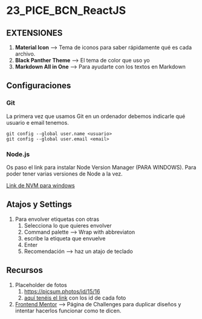 # 23_PICE_BCN_ReactJS

## EXTENSIONES

1. **Material Icon** --> Tema de iconos para saber rápidamente qué es cada archivo.
2. **Black Panther Theme** --> El tema de color que uso yo
3. **Markdown All in One** --> Para ayudarte con los textos en Markdown


## Configuraciones

### Git

La primera vez que usamos Git en un ordenador debemos indicarle qué usuario e email tenemos.

```
git config --global user.name <usuario>
git config --global user.email <email>
```

### Node.js

Os paso el link para instalar Node Version Manager (PARA WINDOWS). Para poder tener varias versiones de Node a la vez. 

[Link de NVM para windows](https://github.com/coreybutler/nvm-windows/releases)

## Atajos y Settings

1. Para envolver etiquetas con otras
   1. Selecciona lo que quieres envolver
   2. Command palette --> Wrap with abbreviaton
   3. escribe la etiqueta que envuelve
   4. Enter
   5. Recomendación --> haz un atajo de teclado


## Recursos

1. Placeholder de fotos
   1. https://picsum.photos/id/15/16
   2. [aquí tenéis el link](https://picsum.photos/images) con los id de cada foto
2. [Frontend Mentor](https://www.frontendmentor.io/) --> Página de Challenges para duplicar diseños y intentar hacerlos funcionar como te dicen.

